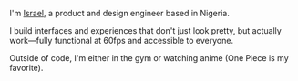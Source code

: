 I'm [Israel](https://linkedin.com/in/israel-akintunde), a product and design engineer based in Nigeria.

I build interfaces and experiences that don't just look pretty, but actually work—fully functional at 60fps and accessible to everyone.

Outside of code, I'm either in the gym or watching anime (One Piece is my favorite).
